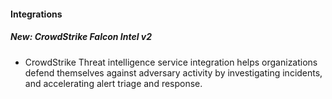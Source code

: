 
#### Integrations
##### New: CrowdStrike Falcon Intel v2
- CrowdStrike Threat intelligence service integration helps organizations defend themselves against adversary activity by investigating incidents, and accelerating alert triage and response.
